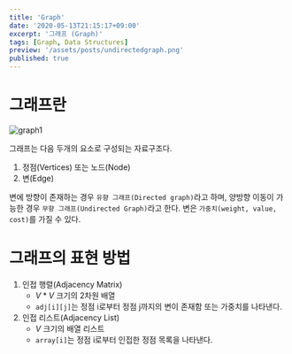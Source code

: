 ```yaml
---
title: 'Graph'
date: '2020-05-13T21:15:17+09:00'
excerpt: '그래프 (Graph)'
tags: [Graph, Data Structures]
preview: '/assets/posts/undirectedgraph.png'
published: true
---
```


# 그래프란

![graph1](/assets/posts/undirectedgraph.png)

그래프는 다음 두개의 요소로 구성되는 자료구조다.

1. 정점(Vertices) 또는 노드(Node)
2. 변(Edge)

변에 방향이 존재하는 경우 `유향 그래프(Directed graph)`라고 하며, 양방향 이동이 가능한 경우 `무향 그래프(Undirected Graph)`라고 한다. 변은 `가중치(weight, value, cost)`를 가질 수 있다.

# 그래프의 표현 방법

1. 인접 행렬(Adjacency Matrix)
   - $V*V$ 크기의 2차원 배열
   - `adj[i][j]`는 정점 i로부터 정점 j까지의 변이 존재함 또는 가중치를 나타낸다.
2. 인접 리스트(Adjacency List)
   - $V$ 크기의 배열 리스트
   - `array[i]`는 정점 i로부터 인접한 정점 목록을 나타낸다.
